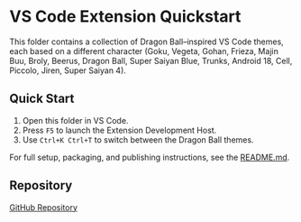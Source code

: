 # VS Code Extension Quickstart

This folder contains a collection of Dragon Ball–inspired VS Code themes, each based on a different character (Goku, Vegeta, Gohan, Frieza, Majin Buu, Broly, Beerus, Dragon Ball, Super Saiyan Blue, Trunks, Android 18, Cell, Piccolo, Jiren, Super Saiyan 4).

## Quick Start
1. Open this folder in VS Code.
2. Press `F5` to launch the Extension Development Host.
3. Use `Ctrl+K Ctrl+T` to switch between the Dragon Ball themes.

For full setup, packaging, and publishing instructions, see the [README.md](./README.md).

## Repository
[GitHub Repository](https://github.com/felipe-rochac/vscode-theme-dragonball)
